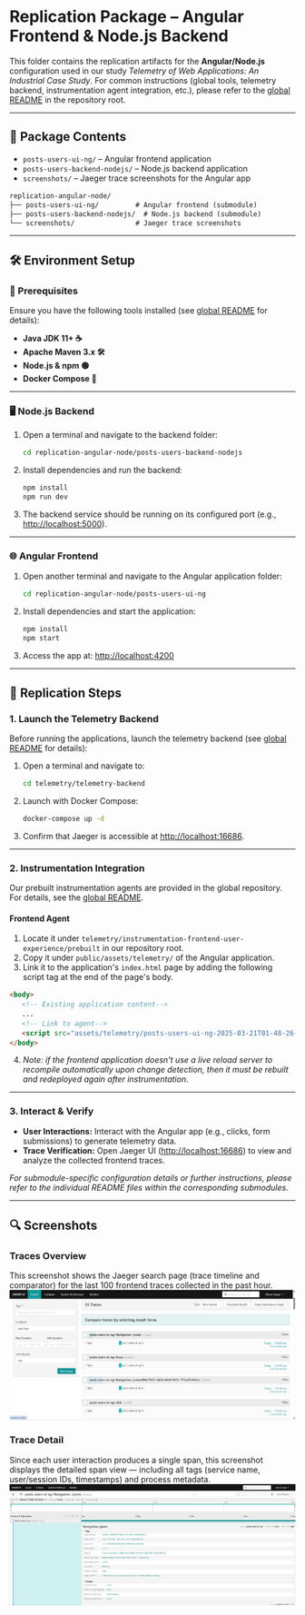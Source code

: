 # Replication Package – Angular Frontend & Node.js Backend  
This folder contains the replication artifacts for the **Angular/Node.js** configuration used in our study *Telemetry of Web Applications: An Industrial Case Study*. For common instructions (global tools, telemetry backend, instrumentation agent integration, etc.), please refer to the [global README](../README.md) in the repository root.

---

## 📂 Package Contents  
- `posts-users-ui-ng/` – Angular frontend application  
- `posts-users-backend-nodejs/` – Node.js backend application  
- `screenshots/` – Jaeger trace screenshots for the Angular app

```
replication-angular-node/
├── posts-users-ui-ng/         # Angular frontend (submodule)
├── posts-users-backend-nodejs/  # Node.js backend (submodule)
└── screenshots/               # Jaeger trace screenshots
```

---

## 🛠️ Environment Setup
### 🔧 Prerequisites  
Ensure you have the following tools installed (see [global README](../README.md#️-common-tools) for details):
- **Java JDK 11+ ☕**
- **Apache Maven 3.x 🛠️**
- **Node.js & npm 🟢**
- **Docker Compose 🐳**

---

### 🖥️ Node.js Backend
1. Open a terminal and navigate to the backend folder:
   ```sh
   cd replication-angular-node/posts-users-backend-nodejs
   ```
2. Install dependencies and run the backend:
   ```sh
   npm install
   npm run dev
   ```
3. The backend service should be running on its configured port (e.g., [http://localhost:5000](http://localhost:5000)).

---

### 🌐 Angular Frontend
1. Open another terminal and navigate to the Angular application folder:
   ```sh
   cd replication-angular-node/posts-users-ui-ng
   ```
2. Install dependencies and start the application:
   ```sh
   npm install
   npm start
   ```
3. Access the app at: [http://localhost:4200](http://localhost:4200)

---

## 🚀 Replication Steps
### 1. Launch the Telemetry Backend  
Before running the applications, launch the telemetry backend (see [global README](../README.md#-global-replication-steps) for details):
1. Open a terminal and navigate to:
   ```sh
   cd telemetry/telemetry-backend
   ```
2. Launch with Docker Compose:
   ```sh
   docker-compose up -d
   ```
3. Confirm that Jaeger is accessible at [http://localhost:16686](http://localhost:16686).

---

### 2. Instrumentation Integration  
Our prebuilt instrumentation agents are provided in the global repository. For details, see the [global README](../README.md#2-use-the-prebuilt-instrumentation-agents).

#### Frontend Agent 
1. Locate it under `telemetry/instrumentation-frontend-user-experience/prebuilt` in our repository root.
2. Copy it under `public/assets/telemetry/` of the Angular application.
3. Link it to the application's `index.html` page by adding the following script tag at the end of the page's body.
```html
<body>
   <!-- Existing application content-->
   ... 
   <!-- Link to agent-->
   <script src="assets/telemetry/posts-users-ui-ng-2025-03-21T01-48-26-212Z.js"></script>
</body>
```
4. *Note: if the frontend application doesn't use a live reload server to recompile automatically upon change detection, then it must be rebuilt and redeployed again after instrumentation*.

---

### 3. Interact & Verify
- **User Interactions:** Interact with the Angular app (e.g., clicks, form submissions) to generate telemetry data.
- **Trace Verification:** Open Jaeger UI ([http://localhost:16686](http://localhost:16686)) to view and analyze the collected frontend traces.

*For submodule-specific configuration details or further instructions, please refer to the individual README files within the corresponding submodules.*

---

## 🔍 Screenshots  
### Traces Overview  
This screenshot shows the Jaeger search page (trace timeline and comparator) for the last 100 frontend traces collected in the past hour.
![Jaeger Trace Overview](screenshots/traces-overview.png)

### Trace Detail  
Since each user interaction produces a single span, this screenshot displays the detailed span view — including all tags (service name, user/session IDs, timestamps) and process metadata.
![Jaeger Span Detail](screenshots/trace-detail.png)